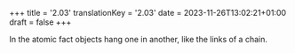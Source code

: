 +++
title = '2.03'
translationKey = '2.03'
date = 2023-11-26T13:02:21+01:00
draft = false
+++

In the atomic fact objects hang one in another, like the links of a chain.
